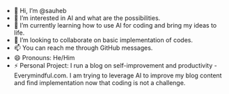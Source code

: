 - 👋 Hi, I’m @sauheb
- 👀 I’m interested in AI and what are the possibilities.
- 🌱 I’m currently learning how to use AI for coding and bring my ideas to life.
- 💞️ I’m looking to collaborate on basic implementation of codes.
- 📫 You can reach me through GitHub messages.
- 😄 Pronouns: He/Him
- ⚡ Personal Project: I run a blog on self-improvement and productivity - Everymindful.com. I am trying to leverage AI to improve my blog content and find implementation now that coding is not a challenge.

<!---
sauheb/sauheb is a ✨ special ✨ repository because its `README.md` (this file) appears on your GitHub profile.
You can click the Preview link to take a look at your changes.
--->
